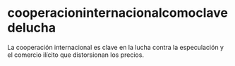 # cooperacioninternacionalcomoclavedelucha
La cooperación internacional es clave en la lucha contra la especulación y el comercio ilícito que distorsionan los precios.
